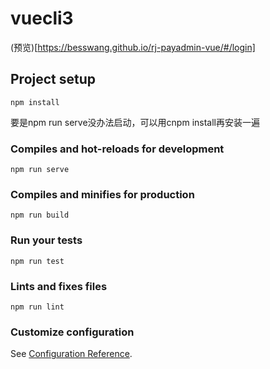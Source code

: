 # vuecli3

(预览)[https://besswang.github.io/rj-payadmin-vue/#/login]
## Project setup
```
npm install
```
要是npm run serve没办法启动，可以用cnpm install再安装一遍

### Compiles and hot-reloads for development
```
npm run serve
```

### Compiles and minifies for production
```
npm run build
```

### Run your tests
```
npm run test
```

### Lints and fixes files
```
npm run lint
```

### Customize configuration
See [Configuration Reference](https://cli.vuejs.org/config/).

